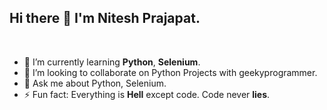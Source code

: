 ## Hi there 👋 I'm Nitesh Prajapat.
<br/>  
 
 - 🌱  I’m currently learning **Python**, **Selenium**. 
 - 👯  I’m looking to collaborate on Python Projects with geekyprogrammer.
 - 💬 Ask me about Python, Selenium.
 - ⚡ Fun fact: Everything is **Hell** except code. Code never **lies**. 

